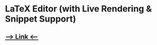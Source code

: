 # LaTeX Editor  (with Live Rendering & Snippet Support)
## [--> Link <--](https://zstrait.github.io/latex-editor/)
